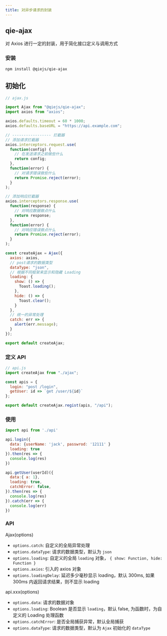 ```yaml
---
title: 对异步请求的封装
---
```


## qie-ajax

对 Axios 进行一定的封装，用于简化接口定义与调用方式

### 安装

```
npm install @qiejs/qie-ajax
```

## 初始化

```js
// ajax.js

import Ajax from "@qiejs/qie-ajax";
import axios from "axios";

axios.defaults.timeout = 60 * 1000;
axios.defaults.baseURL = "https://api.example.com";

// ----------------- 拦截器
// 添加请求拦截器
axios.interceptors.request.use(
  function(config) {
    // 在发送请求之前做些什么
    return config;
  },
  function(error) {
    // 对请求错误做些什么
    return Promise.reject(error);
  }
);

// 添加响应拦截器
axios.interceptors.response.use(
  function(response) {
    // 对响应数据做点什么
    return response;
  },
  function(error) {
    // 对响应错误做点什么
    return Promise.reject(error);
  }
);

const createAjax = Ajax({
  axios: axios,
  // post请求的数据类型
  dataType: "json",
  // 根据不同框架来显示和隐藏 Loading
  loading: {
    show: () => {
      Toast.loading();
    },
    hide: () => {
      Toast.clear();
    }
  },
  // 统一的异常处理
  catch: err => {
    alert(err.message);
  }
});

export default createAjax;
```

### 定义 API

```js
// api.js
import createAjax from "./ajax";

const apis = {
  login: "post /login",
  getUser: id => `get /user/${id}`
};

export default createAjax.regist(apis, "/api");
```

### 使用

```js
import api from './api'

api.login({
  data: {userName: 'jack', passwrod: '12111' }
  loading: true
}).then(res => {
  console.log(res)
})

api.getUser(userId)({
  data:{ a: 1},
  loading: true,
  catchError: false,
}).then(res => {
  console.log(res)
}).catch(err => {
  console.log(err)
})
```

### API

Ajax(options)

- `options.catch`: 自定义的全局异常处理
- `options.dataType`: 请求的数据类型，默认为 `json`
- `options.loading`: 自定义的全局 `loading` 对象， `{ show: Function, hide: Function }`
- `options.axios`: 引入的 axios 对象
- `options.loadingDelay`: 延迟多少毫秒显示 loading，默认 300ms, 如果 300ms 内返回请求结果，则不显示 loading

api.xxx(options)

- `options.data`: 请求的数据对象
- `options.loading`: Boolean 是否显示 `loading`，默认 false, 为函数时，为自定义的 Loading 处理函数
- `options.catchError`: 是否全局捕获异常，默认全局捕获
- `options.dataType`: 请求的数据类型，默认为 `Ajax` 初始化的 `dataType`
